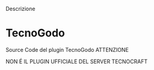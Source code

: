 Descrizione 
# TecnoGodo
Source Code del plugin TecnoGodo 
ATTENZIONE 

NON É IL PLUGIN UFFICIALE DEL SERVER TECNOCRAFT
